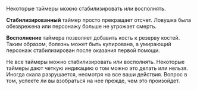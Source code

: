 Некоторые таймеры можно стабилизировать или восполнять. 

**Стабилизированный** таймер просто прекращает отсчет. Ловушка была обезврежена или персонажу больше не угрожает смерть.

**Восполнение** таймера позволяет добавить кость к резерву костей. Таким образом, болезнь может быть купирована, а умирающий персонаж стабилизирован после оказания первой помощи.

Не все таймеры можно стабилизировать или восполнять. Некоторые таймеры дают четкую индикацию о том можно это делать или нельзя. Иногда скала разрушается, несмотря на все ваши действия. Вопрос в том, успеете ли вы взобраться на нее прежде, чем это произойдет.